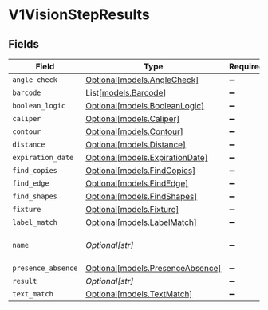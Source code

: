 # V1VisionStepResults


## Fields

| Field                                                            | Type                                                             | Required                                                         | Description                                                      | Example                                                          |
| ---------------------------------------------------------------- | ---------------------------------------------------------------- | ---------------------------------------------------------------- | ---------------------------------------------------------------- | ---------------------------------------------------------------- |
| `angle_check`                                                    | [Optional[models.AngleCheck]](../models/anglecheck.md)           | :heavy_minus_sign:                                               | N/A                                                              |                                                                  |
| `barcode`                                                        | List[[models.Barcode](../models/barcode.md)]                     | :heavy_minus_sign:                                               | N/A                                                              |                                                                  |
| `boolean_logic`                                                  | [Optional[models.BooleanLogic]](../models/booleanlogic.md)       | :heavy_minus_sign:                                               | N/A                                                              |                                                                  |
| `caliper`                                                        | [Optional[models.Caliper]](../models/caliper.md)                 | :heavy_minus_sign:                                               | N/A                                                              |                                                                  |
| `contour`                                                        | [Optional[models.Contour]](../models/contour.md)                 | :heavy_minus_sign:                                               | N/A                                                              |                                                                  |
| `distance`                                                       | [Optional[models.Distance]](../models/distance.md)               | :heavy_minus_sign:                                               | N/A                                                              |                                                                  |
| `expiration_date`                                                | [Optional[models.ExpirationDate]](../models/expirationdate.md)   | :heavy_minus_sign:                                               | N/A                                                              |                                                                  |
| `find_copies`                                                    | [Optional[models.FindCopies]](../models/findcopies.md)           | :heavy_minus_sign:                                               | N/A                                                              |                                                                  |
| `find_edge`                                                      | [Optional[models.FindEdge]](../models/findedge.md)               | :heavy_minus_sign:                                               | N/A                                                              |                                                                  |
| `find_shapes`                                                    | [Optional[models.FindShapes]](../models/findshapes.md)           | :heavy_minus_sign:                                               | N/A                                                              |                                                                  |
| `fixture`                                                        | [Optional[models.Fixture]](../models/fixture.md)                 | :heavy_minus_sign:                                               | N/A                                                              |                                                                  |
| `label_match`                                                    | [Optional[models.LabelMatch]](../models/labelmatch.md)           | :heavy_minus_sign:                                               | N/A                                                              |                                                                  |
| `name`                                                           | *Optional[str]*                                                  | :heavy_minus_sign:                                               | N/A                                                              | Chicken Caesar Label                                             |
| `presence_absence`                                               | [Optional[models.PresenceAbsence]](../models/presenceabsence.md) | :heavy_minus_sign:                                               | N/A                                                              |                                                                  |
| `result`                                                         | *Optional[str]*                                                  | :heavy_minus_sign:                                               | N/A                                                              | PASS                                                             |
| `text_match`                                                     | [Optional[models.TextMatch]](../models/textmatch.md)             | :heavy_minus_sign:                                               | N/A                                                              |                                                                  |